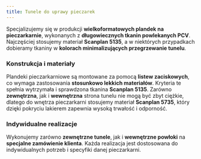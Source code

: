 ```yaml
---
title: Tunele do uprawy pieczarek
---
```


Specjalizujemy się w produkcji **wielkoformatowych plandek na pieczarkarnie**,
wykonanych z **długowiecznych tkanin powlekanych PCV**. Najczęściej stosujemy
materiał **Scanplan 5135**, a w niektórych przypadkach dobieramy tkaniny w
**kolorach minimalizujących przegrzewanie tunelu**.

### Konstrukcja i materiały

Plandeki pieczarkarniowe są montowane za pomocą **listew zaciskowych**, co
wymaga zastosowania **stosunkowo lekkich materiałów**. Kryteria te spełnia
wytrzymała i sprawdzona tkanina **Scanplan 5135**. Zarówno **zewnętrzna**, jak i
**wewnętrzna** strona tunelu nie mogą być zbyt ciężkie, dlatego do wnętrza
pieczarkarni stosujemy materiał **Scanplan 5735**, który dzięki pokryciu
lakierem zapewnia wysoką trwałość i odporność.

### Indywidualne realizacje

Wykonujemy zarówno **zewnętrzne tunele**, jak i **wewnętrzne powłoki** na
**specjalne zamówienie klienta**. Każda realizacja jest dostosowana do
indywidualnych potrzeb i specyfiki danej pieczarkarni.
